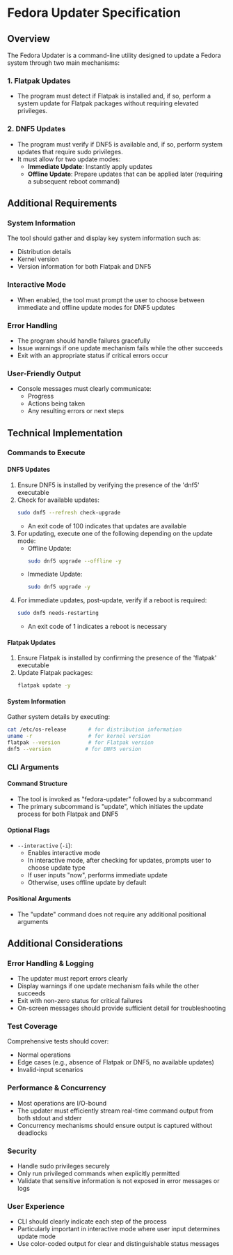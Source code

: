 # Fedora Updater Specification

## Overview

The Fedora Updater is a command-line utility designed to update a Fedora system through two main mechanisms:

### 1. Flatpak Updates
- The program must detect if Flatpak is installed and, if so, perform a system update for Flatpak packages without requiring elevated privileges.

### 2. DNF5 Updates
- The program must verify if DNF5 is available and, if so, perform system updates that require sudo privileges.
- It must allow for two update modes:
  - **Immediate Update**: Instantly apply updates
  - **Offline Update**: Prepare updates that can be applied later (requiring a subsequent reboot command)

## Additional Requirements

### System Information
The tool should gather and display key system information such as:
- Distribution details
- Kernel version
- Version information for both Flatpak and DNF5

### Interactive Mode
- When enabled, the tool must prompt the user to choose between immediate and offline update modes for DNF5 updates

### Error Handling
- The program should handle failures gracefully
- Issue warnings if one update mechanism fails while the other succeeds
- Exit with an appropriate status if critical errors occur

### User-Friendly Output
- Console messages must clearly communicate:
  - Progress
  - Actions being taken
  - Any resulting errors or next steps

## Technical Implementation

### Commands to Execute

#### DNF5 Updates
1. Ensure DNF5 is installed by verifying the presence of the 'dnf5' executable
2. Check for available updates:
   ```bash
   sudo dnf5 --refresh check-upgrade
   ```
   - An exit code of 100 indicates that updates are available
3. For updating, execute one of the following depending on the update mode:
   - Offline Update:
     ```bash
     sudo dnf5 upgrade --offline -y
     ```
   - Immediate Update:
     ```bash
     sudo dnf5 upgrade -y
     ```
4. For immediate updates, post-update, verify if a reboot is required:
   ```bash
   sudo dnf5 needs-restarting
   ```
   - An exit code of 1 indicates a reboot is necessary

#### Flatpak Updates
1. Ensure Flatpak is installed by confirming the presence of the 'flatpak' executable
2. Update Flatpak packages:
   ```bash
   flatpak update -y
   ```

#### System Information
Gather system details by executing:
```bash
cat /etc/os-release       # for distribution information
uname -r                  # for kernel version
flatpak --version         # for Flatpak version
dnf5 --version           # for DNF5 version
```

### CLI Arguments

#### Command Structure
- The tool is invoked as "fedora-updater" followed by a subcommand
- The primary subcommand is "update", which initiates the update process for both Flatpak and DNF5

#### Optional Flags
- `--interactive` (`-i`): 
  - Enables interactive mode
  - In interactive mode, after checking for updates, prompts user to choose update type
  - If user inputs "now", performs immediate update
  - Otherwise, uses offline update by default

#### Positional Arguments
- The "update" command does not require any additional positional arguments

## Additional Considerations

### Error Handling & Logging
- The updater must report errors clearly
- Display warnings if one update mechanism fails while the other succeeds
- Exit with non-zero status for critical failures
- On-screen messages should provide sufficient detail for troubleshooting

### Test Coverage
Comprehensive tests should cover:
- Normal operations
- Edge cases (e.g., absence of Flatpak or DNF5, no available updates)
- Invalid-input scenarios

### Performance & Concurrency
- Most operations are I/O-bound
- The updater must efficiently stream real-time command output from both stdout and stderr
- Concurrency mechanisms should ensure output is captured without deadlocks

### Security
- Handle sudo privileges securely
- Only run privileged commands when explicitly permitted
- Validate that sensitive information is not exposed in error messages or logs

### User Experience
- CLI should clearly indicate each step of the process
- Particularly important in interactive mode where user input determines update mode
- Use color-coded output for clear and distinguishable status messages
